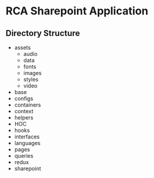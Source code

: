 # RCA Sharepoint Application

## Directory Structure

- assets
  - audio
  - data
  - fonts
  - images
  - styles
  - video
- base
- configs
- containers
- context
- helpers
- HOC
- hooks
- interfaces
- languages
- pages
- queries
- redux
- sharepoint

